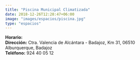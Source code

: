 ```yaml
---
title: "Piscina Municipal Climatizada"
date: 2018-12-26T12:28:47+06:00
image: "images/espacios/piscina.jpg"
type: "espacios"
---
```



**Horario:**
<br>
**Dirección:** Ctra. Valencia de Alcántara - Badajoz, Km 31, 06510 Alburquerque, Badajoz
<br>
**Teléfono:** 924 40 05 12